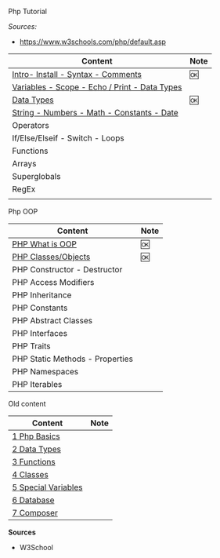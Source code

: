 
Php Tutorial

*Sources:*

- https://www.w3schools.com/php/default.asp


Content                                                                      | Note
-----------------------------------------------------------------------------|-----
[Intro- Install - Syntax - Comments](./php-w3-intro.md)                      | 🆗
[Variables - Scope - Echo / Print - Data Types](./php-w3-variables-Scope.md) |
[Data Types](./php-w3-data-types.md)                                         | 🆗
[String - Numbers - Math - Constants - Date](./php-w3-string-number-math-constant-date.md) | 
Operators                                                                    | 
If/Else/Elseif - Switch - Loops                                              |
Functions                                                                    |
Arrays                                                                       |
Superglobals                                                                 |
RegEx                                                                        |
[](./php-w3)                                                                 |


Php OOP

Content                                        | Note
-----------------------------------------------|-----
[PHP What is OOP](./php-w3-oop-intro.md)       | 🆗
[PHP Classes/Objects](./php-w3-oop-classes.md) | 🆗
PHP Constructor - Destructor                   |
PHP Access Modifiers                           |
PHP Inheritance                                |
PHP Constants                                  |
PHP Abstract Classes                           |
PHP Interfaces                                 |
PHP Traits                                     |
PHP Static Methods - Properties                |
PHP Namespaces                                 |
PHP Iterables                                  |



Old content

Content                                              | Note
-----------------------------------------------------|-----
[1 Php Basics](./php-01-basics.md)                   |
[2 Data Types](./php-02-data-types-1.md)             |
[3 Functions](./php-03-functions.md)                 |
[4 Classes](./php-04-classes.md)                     |
[5 Special Variables](./php-05-Special-Variables.md) |
[6 Database](./php-06-Database.md)                   |
[7 Composer](./php-07-Composer.md)                   |


**Sources**

- W3School